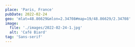 ```yaml
---
place: 'Paris, France'
pubDate: 2022-02-24
geo: 'mlat=48.86629&mlon=2.34708#map=19/48.86629/2.34708'
image:
  file: './images/2022-02-24-1.jpg'
  alt: 'Café Biard'
tag: 'Sans-serif'
---
```

